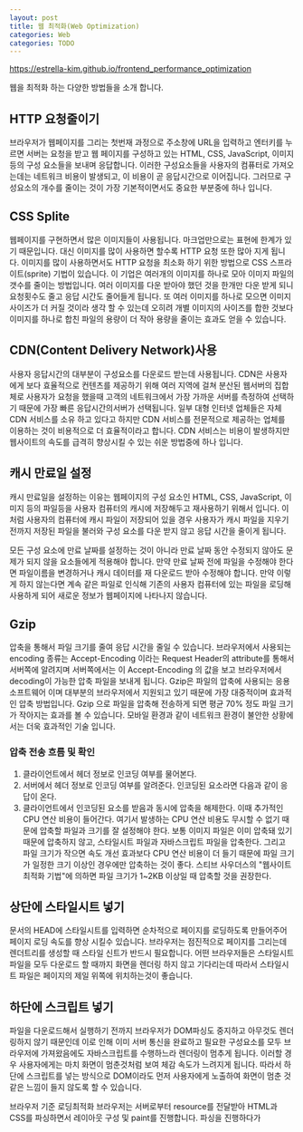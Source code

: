 ```yaml
---
layout: post
title: 웹 최적화(Web Optimization) 
categories: Web
categories: TODO
---
```


https://estrella-kim.github.io/frontend_performance_optimization

웹을 최적화 하는 다양한 방법들을 소개 합니다.


## HTTP 요청줄이기
브라우저가 웹페이지를 그리는 첫번재 과정으로 주소창에 URL을 입력하고 엔터키를 누르면 서버는 요청을 받고 웹 페이지를 구성하고 있는 HTML, CSS, JavaScript, 이미지 등의 구성 요소들을 보내며 응답합니다. 이러한 구성요소들을 사용자의 컴퓨터로 가져오는데는 네트워크 비용이 발생되고, 이 비용이 곧 응답시간으로 이어집니다. 그러므로 구성요소의 개수를 줄이는 것이 가장 기본적이면서도 중요한 부분중에 하나 입니다.

## CSS Splite
웹페이지를 구현하면서 많은 이미지들이 사용됩니다. 마크업만으로는 표현에 한계가 있기 때문입니다. 대신 이미지를 많이 사용하면 할수록 HTTP 요청 또한 많아 지게 됩니다. 이미지를 많이 사용하면서도 HTTP 요청을 최소화 하기 위한 방법으로 CSS 스프라이트(sprite) 기법이 있습니다. 이 기업은 여러개의 이미지를 하나로 모아 이미지 파일의 갯수를 줄이는 방법입니다. 여러 이미지를 다운 받아야 했던 것을 한개만 다운 받게 되니 요청횟수도 줄고 응답 시간도 줄어들게 됩니다. 또 여러 이미지를 하나로 모으면 이미지 사이즈가 더 커질 것이라 생각 할 수 있는데 오히려 개별 이미지의 사이즈를 합한 것보다 이미지를 하나로 합친 파일의 용량이 더 작아 용량을 줄이는 효과도 얻을 수 있습니다. 

## CDN(Content Delivery Network)사용
사용자 응답시간의 대부분이 구성요소를 다운로드 받는데 사용됩니다. CDN은 사용자에게 보다 효율적으로 컨텐츠를 제공하기 위해 여러 지역에 걸쳐 분산된 웹서버의 집합체로 사용자가 요청을 했을때 고객의 네트워크에서 가장 가까운 서버를 측정하여 선택하기 때문에 가장 빠른 응답시간의서버가 선택됩니다. 일부 대형 인터넷 업체들은 자체 CDN 서비스를 소유 하고 있다고 하지만  CDN 서비스를 전문적으로 제공하는 업체를 이용하는 것이 비용적으로 더 효율적이라고 합니다. CDN 서비스는 비용이 발생하지만 웹사이트의 속도를 급격히 향상시킬 수 있는 쉬운 방법중에 하나 입니다. 

## 캐시 만료일 설정
캐시 만료일을 설정하는 이유는 웹페이지의 구성 요소인 HTML, CSS, JavaScript, 이미지 등의 파일등을 사용자 컴퓨터의 캐시에 저장해두고 재사용하기 위해서 입니다. 이처럼 사용자의 컴퓨터에 캐시 파일이 저장되어 있을 경우 사용자가 캐시 파일을 지우기 전까지 저장된 파일을 불러와 구성 요소를 다운 받지 않고 응답 시간을 줄이게 됩니다. 

모든 구성 요소에 만료 날짜를 설정하는 것이 아니라 만료 날짜 동안 수정되지 않아도 문제가 되지 않을 요소들에게 적용해야 합니다. 만약 만료 날짜 전에 파일을 수정해야 한다면 파일이름을 변경하거나 캐시 데이터를 재 다운로드 받아 수정해야 합니다. 만약 이렇게 하지 않는다면 계속 같은 파일로 인식해 기존의 사용자 컴퓨터에 있는 파일을 로딩해 사용하게 되어 새로운 정보가 웹페이지에 나타나지 않습니다. 

## Gzip 
압축을 통해서 파일 크기를 줄여 응답 시간을 줄일 수 있습니다. 브라우저에서 사용되는 encoding 종류는 Accept-Encoding 이라는 Request Header의 attribute를 통해서 서버쪽에 알려지며 서버쪽에서는 이 Accept-Encoding 의 값을 보고 브라우저에서 decoding이 가능한 압축 파일을 보내게 됩니다. Gzip은 파일의 압축에 사용되는 응용 소프트웨어 이며 대부분의 브라우저에서 지원되고 있기 때문에 가장 대중적이며 효과적인 압축 방법입니다. Gzip 으로 파일을 압축해 전송하게 되면 평균 70% 정도 파일 크기가 작아지는 효과를 볼 수 있습니다. 모바일 환경과 같이 네트워크 환경이 불안한 상황에서는 더욱 효과적인 기술 입니다.

### 압축 전송 흐름 및 확인
1. 클라이언트에서 헤더 정보로 인코딩 여부를 물어본다.
2. 서버에서 헤더 정보로 인코딩 여부를 알려준다. 인코딩된 요소라면 다음과 같이 응답이 온다.
3. 클라이언트에서 인코딩된 요소를 받음과 동시에 압축을 해제한다. 이때 추가적인 CPU 연산 비용이 들어간다. 여기서 발생하는 CPU 연산 비용도 무시할 수 없기 때문에 압축할 파일과 크기를 잘 설정해야 한다. 보통 이미지 파일은 이미 압축돼 있기 때문에 압축하지 않고, 스타일시트 파일과 자바스크립트 파일을 압축한다. 그리고 파일 크기가 작으면 속도 개선 효과보다 CPU 연산 비용이 더 들기 때문에 파일 크기가 일정한 크기 이상인 경우에만 압축하는 것이 좋다. 스티브 사우더스의 "웹사이트 최적화 기법"에 의하면 파일 크기가 1~2KB 이상일 때 압축할 것을 권장한다.


## 상단에 스타일시트 넣기
문서의 HEAD에 스타일시트를 입력하면 순차적으로 페이지를 로딩하도록 만들어주어 페이지 로딩 속도를 향상 시킬수 있습니다. 브라우저는 점진적으로 페이지를 그리는데 렌더트리를 생성할 때 스타일 신트가 반드시 필요합니다. 어떤 브라우저들은 스타일시트 파일을 모두 다운로드 할 때까지 화면을 렌더링 하지 않고 기다리는데 따라서 스타일시트 파일은 페이지의 제일 위쪽에 위치하는것이 좋습니다.

## 하단에 스크립트 넣기
파일을 다운로드해서 실행하기 전까지 브라우저가 DOM파싱도 중지하고 아무것도 렌더링하지 않기 때문인데 이로 인해 이미 서버 통신을 완료하고 필요한 구성요소를 모두 브라우저에 가져왔음에도 자바스크립트를 수행하느라 렌더링이 멈추게 됩니다. 이러할 경우 사용자에게는 마치 화면이 멈춘것처럼 보여 체감 속도가 느려지게 됩니다. 따라서 하단에 스크립트를 넣는 방식으로 DOM이라도 먼저 사용자에게 노출하여 화면이 멈춘 것 같은 느낌이 들지 않도록 할 수 있습니다.


브라우저 기준 로딩최적화
 브라우저는 서버로부터 resource를 전달받아 HTML과 CSS를 파싱하면서 레이아웃 구성 및 paint를 진행합니다.
파싱을 진행하다가 <script>태그와 만나게 되면 javascript를 파싱하고 즉시 실행하게 됩니다. javascript가 실행된 이후로 그 다음 구문을 동기적으로 파싱할 수 있습니다.
브라우저가 효율적으로 빠르게 뷰(view)를 그리기 위해서는 HTML과 CSS를 파싱하면서 자바스크립트로 인해 block resource가 발생하는 것을 방지해야합니다.
즉, HTML을 읽어나가다가 script를 만나 view를 그리는 시간이 늦어지지않도록 javascript는 view가 다 그려진 시점에 파싱해야합니다.
html5 가 나오기 이전에는, <script> 태그를 <body> 태그가 끝나기 바로 전에 위치하게 했습니다.
html5에서는 외부 js resource를 받아오는 경우 defer속성이나 async 속성을 추가하여 같은 효과를 낼 수 있습니다.

*단, 외부의 resource를 가져오는 script태그인 경우에만 사용가능합니다.

** 엄연히 이야기하자면 defer와 async는 다른 속성이다.
   defer의 경우는 외부의 source를 비동기적으로 가져온 후 html파싱이 끝난 후 파싱하게 하고,
   async는 비동기적으로 외부 source를 받아온 후 그 즉시 파싱한 후 실행합니다.



### 추가로 async & defer

자바스크립트 로드 시점을 최적 화 할 수 있습니다.


#### async 속성이 추가된 경우의 실행

async 속성은 브라우저에 스크립트 파일이 비동기적으로 실행될 수 있음을 나타내기 위해 사용됩니다. HTML 구문 분석기는 스크립트 태그에 도달한 지점에서 스크립트를 가져오고 실행하기 위해 일시 중지 할 필요가 없습니다. 따라서 HTML 구문 분석과 병행하여 스크립트를 가져온 후 스크립트가 준비 될 때마다 즉시 실행이 가능합니다. 그러므로 `실행의 순서가 다운로드 완료 시점의 결정되므로 실행 순서가 중요한 스크립트들에 async를 사용할 때는 유의해야 합니다`(HTML5 spec에 async=false 속성 지정시 호출 순서대로 실행되도록 추가됨(default : true)).


```js
<script async src="script.js">
```

#### defer 속성이 추가된 경우의 실행

defer 속성은 HTML 구문 분석이 완전히 완료되면 스크립트 파일을 실행하도록 브라우저에 지시합니다.

```js
<script defer src="script.js">
```

비동기적으로 로드된 스크립트와 마찬가지로, HTML 구문 분석이 실행되는 동안 파일을 다운로드 할 수 있습니다. 그러나 `HTML 구문 분석이 완료되기 전에 스크립트 다운로드가 완료 되더라도 구문 분석이 완료 될 때까지 스크립트는 실행되지 않습니다`. 또한, async와는 다르게 호출된 순서대로 실행됩니다.
그렇기 때문에 먼저 선언된 스크립트 다운로드가 완료시점이 늦더라도 호출된 순서대로 실행되기 때문에 위에서 의존성을 잃어버릴 가능성이 있는 defer="true" 일 경우와는 다릅니다.

## Javascript & CSS파일을 외부로 분리하기
문서내에 배치하는 것보다 외부로 분리하여 link, script태그로 불러오는 방식을 사용하는 방법으로 응답시간을 줄일 수 있습니다. 브라우저에 의해 캐시에 저장된 javascript와 css파일은 재사용되어 사용되지 않기 때문에 캐시의 장점을 활용할 수 없습니다

## javascript & css 통합하기
외부로 분리한 파일들을 최대한 통합하여 파일 갯수를 줄이는것 또한 중요합니다. 아무리 작은 파일이라도 사용자의 컴퓨터로 가져오기 위해서는 요청을 해야 하고 요청이 많아지면 응답시간또한 늘어나게 되기 때문입니다. 

## javascript & css minfy 축소
작성시 불필요한 선언을 하지 않는 것 역시 파일의 용량을 줄이고 렌더링 속도를 빠르게 할 수 있는 방법중 하나입니다. 불필요한 white space를 제거하여 용량을 줄이고 필요한 정보만 한줄에 보내기 때문에 traffic사이즈가 상당히 줄어즐게 됩니다. 

## DNS조회 줄이기
DNS (Domain Name System)는 전화 번호부가 사람들의 이름을 전화 번호로 매핑하는 것처럼 호스트 이름을 IP 주소에 매핑합니다. 브라우저에 www.yahoo.com을 입력하면 브라우저에서 접속 한 DNS 확인자가 해당 서버의 IP 주소를 반환합니다. 따라서 DNS에는 비용이 발생합니다. 일반적으로 DNS가 주어진 호스트 이름의 IP 주소를 조회하는데 20 - 120ms 가 걸립니다. 브라우저는 DNS 조회가 완료 될때까지 이 호스트 이름에서 아무것도 다운로드 할 수 없습니다.

DNS 조회는 성능향상을 위해 임시저장(cache) 됩니다. 이 캐시는 사용자의 ISP 또는 LAN (Local Area Network)이 관리하는 특수 캐시 서버에서 발생할 수 있지만 개별 사용자의 컴퓨터에서 발생하는 캐시도 있습니다. DNS 정보는 운영 체제의 DNS 캐시 (Microsoft Windows의 "DNS 클라이언트 서비스")에 남아 있습니다. 대부분의 브라우저에는 운영 체제의 캐시와 별도로 고유한 캐시가 있습니다. 브라우저가 자체 캐시에 DNS 레코드를 보관하는 한 운영 체제가 레코드 요청을 방해하지 않습니다.

Internet Explorer는 기본적으로 DnsCacheTimeout레지스트리 설정에 지정된대로 DNS 조회를 30분 동안 캐시합니다. Firefox는 network.dnsCacheExpiration구성 설정에 의해 제어되는 DNS 조회를 1분 동안 캐시합니다. (Fasterfox가 이것을 1시간으로 변경합니다.)

클라이언트의 DNS 캐시가 비어 있으면 (브라우저와 운영 체제 모두에 대해) DNS 조회 수는 웹 페이지의 고유한 호스트 이름 수와 같습니다. 여기에는 페이지의 URL, 이미지, 스크립트 파일, 스타일시트, 플래시 객체 등에 사용된 호스트 이름이 포함됩니다. 고유한 호스트 이름의 수를 줄이면 DNS 조회 횟수가 줄어 듭니다.

고유한 호스트 이름의 수를 줄이면 페이지에서 발생하는 병렬 다운로드의 양이 줄어 듭니다. DNS 조회를 피하면 응답 시간이 단축되지만 병렬 다운로드를 줄이면 응답 시간이 늘어날 수 있습니다. 따라서 이 components를 적어도 2개(hostnames이 4개를 넘으면 안됨)로 분리시킬 것을 권장합니다. 이것은 DNS 조회를 줄이는 것과 높은 수준의 parallel downloads를 허용하는 것 사이에 적당한 절충안을 만들어줄 것입니다.

12. 중복 Script 제거하기
한페이지에서 동일한 자바스크립트 파일을 두번 포함시키는 것은 성능에 큰 영향을 미칩니다. 이러한 경우가 생각보다 특별한 경우가 아니라고 합니다. 두 가지 중요 요소(스크립트 크기와 개수)는 단일 웹페이지에서 스크립트 복제 가능성을 증가 시킵니다. 그런 일이 생기면, 복제 스크립트는 불필요한 HTTP 요청과 자바스크립트 실행의 생성으로 인해 성능에 영향을 줍니다.  

13. 리다이렉트 피하기
리다이렉트는 사용자를 한 URL에서 다른 URL로 다시 보내는 것을 말합니다. HTML 문서 모두 요청하기도 하며, 페이지 안에서 구성요소를 요청할 때도 사용됩니다. 이 밖에도 리다이렉트를 사용하는 이유는 다양하지만 리다이렉트는 페이지를 더 느리게 만듭니다. 리다이렉트가 완료되고 HTML 문서가 다운로드 될때까지 브라우저 화면에 아무것도 보이지 않습니다. 리다이렉트를 HTML 문서 자체의 다운로드를 지연시키기 때문에 가장 안 좋다고 할 수 있습니다. 

14. ETag 헤더를 설정하기
ETag(Entity Tags)란? 브라우저 캐시에 있는 컴포넌트가 원본 서버에 있는 컴포넌트와 일치하는지 여부를 확인하기 위해 웹서버와 브라우저가 사용하는 매커니즘 입니다. ETag는 유일하게 컴포넌트의 특정 버전을 식별하는 문자열입니다. 

13. 초기 렌더링 시 Ajax 요청 최소화하기
동적인 웹사이트에서 화면을 그리는 단계는 일반적으로 다음과 같습니다.

1. 사용자가 페이지를 요청한다.
2. 서버에서 보낸 마크업을 다운로드해 렌더링을 시작한다. 이때 마크업은 화면을 구성하는 레이아웃만 있고 실제로 보여 줄 데이터는 나중에 AJAX 요청을 통해 받은 다음 그릴 것이다.
3. 자바스크립트 다운로드와 렌더링이 끝난 후 onload 이벤트가 발생한다.
4. onload 이벤트가 발생한 다음에야 AJAX 통신을 실행하고 데이터를 화면에 그린다.
5. 화면을 완성한다.

이 과정에는 두 가지 문제점이 있습니다. 원래 Ajax 통신을 사용하지 않는 방법으로 페이지를 개발했다면 3번 단계에서 사용자는 화면을 보게 됩니다. 그런데 5번 단계까지 가서야 사용자는 최종화면을 볼 수 있습니다. 또 다른 문제는 렌더링이 반복된다는 것입니다. 1 ~  3번 단계까지 전체 화면을 한 번 그리고 4 ~ 5번 단계에서 화면을 한 번 더 그립니다. 

초기 응답 속도가 중요한 경우 Ajax 통신을 하지 않고 JSON 형태로 필요한 데이터를 받아 그려주는 방식으로 변경한다면 통신 비용만 덜었지 여전히 앞에서 발생한 문제가 그대로 나타나게 됩니다. 초기 렌더링 시에 마크업 전체를 서버에서 보내는 방식으로 개발하면 체감 속도를 높일 수 있습니다. 다시 말하면, 1 ~ 3단계에서 전체 화면과 데이터가 있는 화면을 모두 그리는 것입니다. 그리고 사용자의 행동이 있을 때 Ajax 요청을 실행해서 데이터를 받은 다음 화면을 그리게 하는 것으로 개선이 가능합니다.

초기 렌더링 시에 Ajax 통신으로 받은 데이터를 화면에 그리는 방법은 화면을 두 번 그리게 되어 체감 속도를 매우 느리게 합니다. 체감 속도를 높이려면 되도록 초기 렌더링시에는 Ajax 요청을 최소화 합니다.


## 쿠키 사이즈 줄이기
HTTP 쿠키들은 인증 및 개인화와 같은 다양한 이유로 사용이 됩니다. 쿠키들에 대한 정보는 웹 서버와 브라우저 사이의 HTTP headers에서 교환 됩니다. 쿠키들의 크기를 가능한 작게 유지하는 것은 사용자의 응답시간에 미치는 영향을 최소화 하기 때문에 중요합니다. 


## 구성요소들에 대해 cookie - free 도메인을 사용하기
브라우저가 정적 이미지에 대한 요청을 하고 쿠키들을 함께 보낼 때, 쿠키들은 서버에서 아무런 영향을 주지 않습니다. 그래서 이 쿠키들은 별다른 이유 없이 네트워크 트래픽만을 생성합니다. 정적 구성요소들이 cookie - free 요청들과 함께 요구 되고 있는지 반드시 확인해야 합니다. 서브도메인을 생성하고 거기에 모든 정적 구성요소들을 호스트 합니다. 만약 도메인이 www.example.org 이라면, static.example.org에 정적 구성요소들을 호스팅 할 수 있습니다. 그러나 www.example.org 와 반대로 만약 최상위 도메인 example.org에 이미 쿠키들을 설정했다면, static.example.org로의 모든 요청은 쿠키들을 포함할 것입니다. 이 경우, 완전히 새로운 도메인을 구입할 수 있고, 거기에 정적 구성요소들을 호스트 할 수 있습니다. 또한 이 도메인은 cookie - free 상태로 유지될 수 있습니다. Yahoo는 yimg.com을 사용, YouTube는 ytimg.com을 사용하고 Amazon은 

images - amazon.com 등을 사용합니다. cookie - free 도메인에서 적정 구성요소들을 호스팅 하는 것의 또 다른 이점은 일부 proxies가 쿠키들과 함께 요청된 구성요소들을 캐시하는 것을 거부할 수도 있다는 것입니다. 같은 맥락으로, 홈페이지에 example.org 또는 www.example.org의 사용을 망설이고 있는 중이라면, 쿠키에 미치는 영향을 고려해봐야 합니다. www를 생략하는 경우는 *.example.org의 쿠키들을 작성하는 것 밖에 할 수 없지만, 성능을 위해 www 서브도메인을 사용하고 그 서브도메인에 대한 쿠키들을 작성하는 것이 최선의 방법입니다.


## iframe의 개수를 최소화 하기
iframe을 사용할때는 아래와 같은 장점과 단점들이 있지만 많은 iframe 은 많은 이미지, 스크립트를 사용하는 경우와 같이 성능을 떨어뜨리기 때문에 iframe 또한 개수를 최소화 하여 사용하는 것이 좋습니다.

### <iframe> 의 장점
- 광고나 뱃지와 같은 로딩이 느린 third-party-content 
- Security sandbox
- 스크립트 병렬 다운로드

### <iframe> 의 단점
- 비어있어도 값이 비쌈
- page onload 를 차단함
- Non-semantic (비의미론적인 마크업)


## DOM 요소의 수를 줄여라
복잡한 페이지는 더 많은 바이트를 다운로드 하는 것을 의미하고, 또한 자바스크립트에서 느린 DOM 접근을 의미합니다. 예를 들어, 만약 event handler를 추가하려는 페이지에 500 또는 5000 개의 DOM 요소를 통해 루프를 돌려서 처리한다면 큰 차이가 생깁니다. DOM 요소의 높은 숫자는 컨텐츠를 반드시 제거하지 않고 페이지의 마크업과 함께 개선되야만 하는 무언가가 있다는 것을 말합니다. 당신은 레이아웃을 위해 중첩된 테이블을 사용하고, 단지 레이아웃 문제를 해결하기 위해 더 많은 DIV를 삽입하고 있는지 생각해 봐야 합니다. 좋은 마크업을 하기 위해서도 불필요한 요소들을 제거하여 마크업 하는 것을 중요합니다. 


## DOM 접근을 최소화 하기
자바스크립트의 DOM 객체는 자바스크립트의 주요 성능 저하 요인 중 하나 입니다. 따라서 자바스크립트의 성능을 최적화하기 위해서는 DOM 객체 접근을 최소화하도록 코드를 작성해야 합니다. 


## 이벤트 핸들러 설정하기
페이지 안에서 너무 자주 실행되는 DOM tree의 서로 다른 요소들에 붙여진 많은 이벤트 핸들러 때문에 반응 속도가 느려지게 됩니다. 만약 한개의 div 안에 10개의 버튼을 사용한다면 각 버튼마다 이벤트 핸들러를 설정하지 않고 버튼들을 감싸고 있는 div 에 이벤트 핸들러를 사용하는 것이 더 효과적입니다. 


## 404 Not Found 없애기
404 Not Found 는 HTTP 요청을 하고 페이지가 없다는 응답을 받게 되는 불필요한 요청으로 사용자경험을 느리게 만듭니다. 


## CSS의 filter 사용 자제하기
filter는 IE 7 미만 버전에서 PNG의 반투명한 색채의 문제점을 해결하는 것을 목표로 만들어 졌습니다. 하지만 filter 의 문제점은 이미지가 다운로드 되고 있는 동안 렌더링을 차단하고 브라우저를 멈추게 만듭니다. 이것은 메모리 소모를 증가 시키고 이미지마다가 아닌 요소마다 적용되므로 더 문제가 되기 때문에 filter 의 사용을 하지 않는 것이 최적화를 위해 좋습니다. 


## CSS의 Expression 사용 자제하기
CSS expression은 동적으로 CSS 속성을 설정하는 위험하지만 강력한 방법입니다. Internet Explorer 5로 시작되는 버전은 지원되지만, Internet Explorer 8로 시작되는 버전에서는 사용하지 않을 것을 권장합니다. 예로 배경색상은 CSS expression을 사용하여 매시간 다른 설정이 가능합니다.

```css
backgroud-color : expression( (new Date()).getHour()%2? '#B8D4FF' : '#F08A00');
```

위와 같은, 표현방법은 자바스크립트 방식을 사용합니다. CSS 속성은 자바스크립트 방식을 처리한 결과값으로 설정됩니다. 표현방법은 다른 브라우저에 의해 무시되므로, 여러 브라우저를 통해 일관된 표현 생성을 필요로 하는 Internet Explorer의 속성을 설정하는 것은 유용합니다. 

Expression의 문제는 CSS가 대부분 사람들이 생각한 것보다 더 자주 사용된다는 것입니다. 페이지를 읽어오거나 크기를 재설정 또는 스크롤 하거나 심지어 사용자가 마우스로 페이지를 이동할 때에도 사용됩니다. CSS expression의 카운터를 추가하면 CSS expression이 사용되는 빈도를 파악할 수 있습니다. 

CSS expression의 사용횟수를 감소시키는 방법 중 하나는 뚜렷한 값으로 스타일 속성을 설정할 수 있는 expression을 한번 사용하는 것입니다. 만약 스타일 속성을 페이지 전반에 걸쳐 동적으로 설정해야 한다면, CSS expression 대신에 event handlers를 사용하는 것이 대안이 될 수 있습니다. 반드시 CSS expression을 사용해야 한다면, 수천 번 이상 사용될 수 있으며 페이지 성능에 영향을 줄 수도 있다는 사실을 기억해야 합니다.

23. HTML 에서 이미지 크기를 줄이기 않기
HTML 안에서 `<img width="300" height="300" src="example.png" alt="example">` 와 같이 이미지 사이즈를 변경할 수 있습니다. HTML 내에서 사이즈를 수정하지 않고 원하는 사이즈로 컷팅된 이미지를 넣어 사용하는 것이 최적화에 좋습니다.

## favicon.ico 파일은 작고 캐시가 가능하게 제작하기
파비콘은 서버의 루트(root)에 머무는 이미지입니다. 브라우저는 같은 서버에 있기 때문에 쿠키들은  요청 시마다 발송됩니다. 또한 이 이미지는 다운로드 순서를 방해합니다. 

favicon.ico 이 가진 단점을 보완하기 위해서는
- 가능한 1k 이하로 작게 제작
- 변경설정 후에는 이름변경이 불가능하므로 원하는 시점의 Expires header를 설정해 줍니다. 

## 이미지 최적화 하기
이미지의 개수를 줄이는 스프라이트 기법을 통해 개수를 줄여주는 것도 중요하지만 모든 이미지에 다 적용할수는 없기 때문에 각각의 이미지들을 최적화 해주는 것이 중요합니다. 이미지 최적화를 통해 이미지의 용량이 줄어들고, 사용자의 대역폭에 여유가 생기고, 더 빨리 다운로드하여 화면에 렌더링 할 수 있게 해줍니다.

이미지를 최적화 하기 전 꼭 이미지를 사용해야 하는지에 대한 여부부터 생각해 봐야 합니다. 이미지를 대신하여 CSS 와 웹 글꼴들을 활용하여 대체할수 있다면 대체하여 구현하는 것이 최고의 최적화 방법입니다.

- 벡터 형식 선호 : 벡터 이미지는 해상도 및 배율에 독립적이므로, 여러 기기 및 고해상도 환경에 가장 적합합니다.
- SVG 자산 최소화 및 압축 : 대부분의 그리그 애플리케이션에서 생성하는 XML 마크업에는 불필요한 메타데이터가 들어 있는 경우가 많습니다. 이러한 메타데이터는 제거할 수 있습니다. 서버가 SVG 자산에 대해 GZIP 압축을 적용하도록 구성 되었는지 확인합니다.
- 최적의 래스터 이미지 형식 선택 : 기능적인 요구사항을 확인하고 각각의 특정 자산에 맞는 형식을 선택합니다.
- 래스터 형식에 최적화된 품질 설정 실험 : '품질' 설정을 낮추는 것을 두려워하지 마세요. 결과가 매우 좋은 경우가 많으며 바이트 절감 효과는 상당합니다.
- 불필요한 이미지 메타데이터 제거 : 많은 래스터 이미지에는 위치정보, 카메라 정보 등 자산과 관련하여 불필요한 메타 데이터가 들어 있습니다. 적합한 도구를 사용하여 이러한 메타 데이터를 삭제해 줍니다.
- 배율이 조정된 이미지 제공 : 서버의 이미지 크기를 조정하고 '표시' 크기를 이미지의 '실제' 크기와 최대한 가깝게 합니다. 특히, 큰 이미지의 경우 크기가 조정될 때 가장 큰 오버헤드가 발생하므로 주의 해야 합니다.
- 자동화 : 자동화된 도구 및 인프라에 투자하여 모든 이미지 자산이 항상 최적화 되도록 합니다.

구글 개발자 페이지 입니다. 각 단계별로 더 자세한 설명을 보실 수 있습니다. 

https://developers.google.com/web/fundamentals/performance/optimizing-content-efficiency/image-optimization?hl=ko


## 25k 이하의 구성요소들을 유지해라
아이폰에서는 25k 보다 큰 구성요소를 캐시하지 않는 이유 때문입니다. gzip으로는 충분하지 않을 수도 있기 때문에 축소하는것은 중요합니다. 

좀 더 자세한 정보는 Wayne Shea and Tenni Theurer 의 "Performance Research, Part 5: iPhone Cacheability - Making it Stick" 을 통해 보실 수 있습니다.


## 다중문서에 구성요소들을 묶어라
이메일의 첨부파일과 같이 다중문서에 구성요소들을 묶는 것은 한 개의 HTTP 요청에 여러 개의 구성요소들을 불러오는 데 도움이 됩니다. 사용자가 이 기술을 사용할 때, 사용자 에이젼트가 이러한 기능르 지원하는 먼저 확인해 봐야 합니다.


## 초기 buffer를 flush 하기
사용자들이 페이지를 요청할 때, backend 서버와 HTML 페이지를 함께 연동하는 것은 200 ~ 500ms 사이의 시간이 걸릴 수 있습니다. 브라우저는 도착하는 데이터를 기다리는 동안 작동하지 않습니다. PHP는 flush() 기능을 가지고 있습니다. 그것은 일부 준비된 HTML 응답을 브라우저로 전송하는 것을 승인함으로써, 브라우저는 backend 가 HTML 페이지의 나머지와 함께 연동되는 동안 컴포넌트를 불러올 수 있습니다. head 에 대한 HTML이 보통 더 쉽게 생성되기 때문에 head 바로 다음에 flushing을 사용하는 것이 적합합니다. 그것은 backend 가 동작하는 동안, 브라우저가 병렬로 연동하기 위해 필요한 CSS 및 JavaScript 파일들을 포함하는 것을 허락합니다.


```html
...<!-- css, js -->

</head>

<? php flush(); ?>

<body>

...<!-- content -->
```

## Post-load Components
페이지를 자세히 살펴보게 되면 "처음에 페이지를 읽어오기 위해 절대적으로 요구되는 것"이 무언인지에 의문을 가집니다. 컨텐츠와 컴포넌트의 나머지는 기다릴 수 있습니다. JavaScript 는 onload event 전후의 분할을 위한 이상적인 후보입니다. 예를 들어, 만약 드래그 앤 드롭(drag and drop)과 애니메이션을 실행하는 JavaScript 코드와 라이브러리를 갖고 있다면, 초기 렌더링 후에 페이지의 dragging 요소(elements)가 오기 때문에 그것들을 기다릴 수 있습니다. Post-loading에 대한 후보를 찾기 위한 또 다른 장소는 fold 아래의 숨겨진 컨텐츠(사용자의 동작 이후에 나타나는 컨텐츠)와 이미지들을 포함합니다.

YUI Image Loader를 이용하면 fold 아래의 이미지들을 지연시킬 수 있고, YUI GET 유틸리티는 즉시 JS와 CSS를 포함하는 가장 쉬운 방법입니다. Firebug의 Net Panel이 실행되는 Yahoo의 홈페이지는 좋은 예가 됩니다. 성능목표는 다른 웹 개발 모범사례(best practices) 와 비슷할 때 가장 이상적입니다. 이런 경우, 점진적 강화의 아이디어는 

자바스크립트를 지원받을 때 사용자경험(UX)를 향상시킬 수 있지만, 페이지가 자바스크립트 없이도 작동하는지 반드시 확인 해야 한다는 것을 명시해야 합니다. 그래서 페이지가 정상적으로 작동하는지 확인한 후에, 약간의 post-loaded script(드래그 앤 드롭 및 애니메이션과 같은 부가프로그램을 제공하는)로 향상시킬 수 있습니다. 


## Preload Components
Preload는 post-load의 반대개념처럼 보일지 모르지만, 실제로는 다른 목적을 가지고 있습니다. 컴포넌트를 preloading 함으로써 브라우저가 정지상태(idle)인 시간의 이점을 활용할 수 있고, 미래에 필요한 컴포넌트(이미지, css, script와 같은)를 요청할 수 있습니다. 이 방법은 사용자가 다음 페이지를 방문할 때, 대부분의 컴포넌트를 캐시에 이미 가질 수 있고, 페이지는 사용자에게 훨씬 빨리 로드(load)될 것입니다.

## 도메인에서 구성요소들을 분할하라
컴포넌트를 분할하는 것은 병렬 다운로드를 극대화 할 수 있습니다. DNS 조회의 페널티 때문에 2-4개 이상의 도메인을 사용하고 있지는 않은지 확인 해 봐야 합니다. 예를 들어, www.example.org 에서 HTML과 동적 컨텐츠를 호스트할 수 있고, static 1.example.org 와 static 2.example.org 사이의 정적 구성 요소를 분할 할 수 있습니다.

더 자세한 내용은 Tenni Theurer와 Patty Chi의 "Maximizing Parallel Downloads in the Carpool Lane"을 통해 보실 수 있습니다.

## @import 보다 link를 선택하라
위에서 점진적 렌더링을 위해서 CSS가 페이지의 상단에 와야 한다는 내용을 확인 했었습니다. IE에서 @import는 태그를 페이지의 하단에 사용하는 것과 같으므로 최적의 사용방법이 아닙니다.


## 빈 이미지 src 없애기
이미지를 만들 때 html과 js로 생성하는 두가지 방법이 있습니다.

```html
<img src="">
```

```js
var img = new Image();
img.src = "";

```

 두가지 양식은 동일한 효과를 불러 일으킵니다. 브라우저마다 서버에 다른 요청을 하게 됩니다.

- IE 는 페이지가 위치한 디렉토리를 요청합니다.
- Safari 와 Chrome 은 그것들의 실제 페이지를 요청합니다.
- Firefox 3 와 이전 버전들은 Safari, Chrome 과 같은 동작을 수행하지만, 버전 3.5에서는 이 문제를 ([bug 444931]) 다루며 더 이상 요청을 보내지 않습니다.
- Opera는 빈 이미지가 src가 발생할 때, 아무것도 수행하지 않습니다.

이러한 동작들이 좋지 않은 이유는

1. 많은 양의 예상치 못한 트래픽(특히, 하루에 많은 양의 페이지뷰를 생성하는 페이지들)을 전송함으로써 서버는 정지상태가 됩니다.
2. 서버는 절대 보여지지 않을 페이지를 생성하는 사이클을 컴퓨팅 하는 것으로 낭비됩니다.
3. 사용자 데이터는 오류가 생길 가능성이 있습니다. 만약 요청이 추적상태에 있다면, 쿠키 또는 다른 방식으로 데이터를 파괴할 가능성이 있습니다. 비록 이미지 요청이 이미지를 반환하지 않더라도, 모든 쿠키들을 포함하는 브라우저에 의해 모든 header 들은 읽고 수락될 수 있습니다. 응답의 나머지가 버려지는 동안에, 손상은 이미 완료될 지도 모릅니다. 이 작동의 근본원인은 URI 해상도가 브라우저에서 실행되는 방식 때문입니다. 이것은 RFC 3986 - Uniform Resource Identifiers에 정의되어 있습니다. 빈 문자열이 URI로 발생되면, 그것은 상대적인 URI로 간주되며, 5.2 섹션에 정의된 알고리즘에 따라 해결 됩니다. 구체적인 예를 들자면, 5.4 섹션에 등록된 빈 문자열 입니다. Internet Explorer가 부정확하게 실행되는 동안, 명백히 RFC 2396 - Uniform Resource Identifiers 사양( 이것은 RFC 3986에 의해 더 이상 사용되지 않습니다.) 의 초기버전과 일맥상통하는 Firefox, Safari, 그리고 Chrome 섹션은 모두 사양마다 정확하게 빈 문자열을 해결할 것입니다. 그래서 기술적으로, 브라우저는 상대적 URI를 해결하기 위한 것들을 수행 중입니다. 이 문맥에서의 문제는, 빈 문자열은 명확히 의도적이지 않다는 것입니다.

HTML5 는 섹션 4.8.2 에서 추가요청을 하지 않는 브라우저를 지시하기 위해 태그의 src 속성의 설명을 추가합니다.
src 속성은 반드시 존재해야 하고, 페이지 및 script 되지 않으며 쌍방향이 아니고(non-interactive), 선택적으로 애니메이션(optionally animated)된 이미지 자원(image resource)을 참조하는 유효한 URL을 반드시 포함해야 합니다. 만약 요소의 기본 URI가 문서의 주소와 동일한 경우, src 속성값은 빈 문자열이어서는 안됩니다.
브라우저는 추후에 이런 문제를 가지지 않아야 하겠지만, <script src=""> 및 <link href=""> 에 대한 그런 조항은 갖고 있지 않습니다. 브라우저가 실수로 이동작을 구현하지 않도록 확실히 하기 위해 그것을 조정할 수 있는 시간이 아마 있을 것입니다.

이 규칙은 Yahoo의 자바스크립트 전문가, Nicolas C. Zakas에 의해 창안되었습니다. 자세한 내용을 보려면 그의 기사 "Empty image src can destroy your site"을 통해 보실 수 있습니다.


## 웹 성능 최적화 측정 도구
### YSlow
YSlow는 웹 성능 최적화 측정 도구로 웹 페이지가 얼마나 최적화 법칙을 만족하고 있는지 측정하는 도구 입니다. 많은 브라우저에 확장 프로그램으로 제공하고 있고 http://yslow.org/ 에서 다운로드 받을 수 있습니다. YSlow는 현재 야후에서 발표한 35개의 법칙 중 프로그램으로 측정할 수 있는 23개 법칙을 분석해 자체 기준에 따라 A~F 등급으로 분류해 줍니다. 등급 및 점수는 참고 사항이기 때문에 기준을 모두 따라야 하는 것은 아니며 보고서 내용을 참고하여 상황에 맞게 최적화 하면 될 것 입니다.




## 정리
웹 사이트 최적화시 다음을 우선 사항으로 검토 해 봅니다.

1. HTTP 요청을 최소화할 수 있는지 분석합니다.
- HttpWatch와 같은 도구의 워터폴 차트로 웹페이지를 구성하는 요소에 무엇이 있는지 분석한다.
- 이미지 요청 수를 분석하고 요청 수가 너무 많으면 CSS 스프라이트를 적용할 수 있는지 검토한다.
- 스타일시트 파일이나 자바스크립트 파일의 개수를 분석하고 파일의 개수가 많다면 되도록 하나의 파일로 통합한다.
- 불필요한 '404' 상태 코드가 나타나는 요소를 찾는다.
- HTTP 요청에 대한 최적화 작업이 완료됐다면 재사용 방문자를 위해 캐시 설정을 진행한다.

2. 구성 요소의 크기를 줄입니다.
- 자바스크립트 파일이나 스타일시트 파일에서 불필요한 공백이나 주석 등을 제거해 파일 크기를 최소화한다.
- Gzip 압축을 적용하면 파일의 크기를 더 줄일 수 있다.

3. 렌더링 향상을 위해서 아래와 같은 방법을 적용해 봅니다.
- 스타일시트 파일은 페이지 제일 위에 놓고, 자바스크립트 파일은 페이지 제일 아래에 놓는다.
- 페이지 초기 렌더링 시에는 AJAX 요청을 되도록 하지 않는다.
- 한번에 페이지를 모두 보여 주기보다는 점진적으로 보여주는 방법을 적용한다.

----
해당 내용은 다음 글을 참고 하였습니다.
- https://bearjin90.tistory.com/21